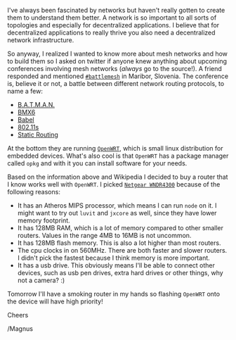 I've always been fascinated by networks but haven't really gotten to create them to understand them better. A network is so important to all sorts of topologies and especially for decentralized applications. I believe that for decentralized applications to really thrive you also need a decentralized network infrastructure.

So anyway, I realized I wanted to know more about mesh networks and how to build them so I asked on twitter if anyone knew anything about upcoming conferences involving mesh networks (*always* go to the source!). A friend responded and mentioned [`#battlemesh`](http://battlemesh.org/BattleMeshV8) in Maribor, Slovenia. The conference is, believe it or not, a battle between different network routing protocols, to name a few:

* [B.A.T.M.A.N.](http://www.open-mesh.org/projects/open-mesh/wiki)
* [BMX6](http://bmx6.net/projects/bmx6)
* [Babel](http://www.pps.univ-paris-diderot.fr/~jch/software/babel/)
* [802.11s](http://open80211s.org/open80211s/)
* [Static Routing](https://en.wikipedia.org/wiki/Static_routing)

At the bottom they are running [`OpenWRT`](https://openwrt.org/), which is small linux distribution for embedded devices. What's also cool is that `OpenWRT` has a package manager called `opkg` and with it you can install software for your needs.

Based on the information above and Wikipedia I decided to buy a router that I know works well with `OpenWRT`. I picked [`Netgear WNDR4300`](https://en.wikipedia.org/wiki/Static_routing) because of the following reasons:

* It has an Atheros MIPS processor, which means I can run `node` on it. I might want to try out `luvit` and `jxcore` as well, since they have lower memory footprint.
* It has 128MB RAM, which is a lot of memory compared to other smaller routers. Values in the range 4MB to 16MB is not uncommon.
* It has 128MB flash memory. This is also a lot higher than most routers.
* The cpu clocks in on 560MHz. There are both faster and slower routers. I didn't pick the fastest because I think memory is more important.
* It has a usb drive. This obviously means I'll be able to connect other devices, such as usb pen drives, extra hard drives or other things, why not a camera? :)

Tomorrow I'll have a smoking router in my hands so flashing `OpenWRT` onto the device will have high priority!

Cheers

/Magnus
